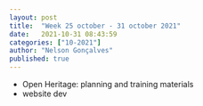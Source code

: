 ```yaml
---
layout: post
title:  "Week 25 october - 31 october 2021"
date:   2021-10-31 08:43:59
categories: ["10-2021"]
author: "Nelson Gonçalves"
published: true
---
```


* Open Heritage: planning and training materials
* website dev

